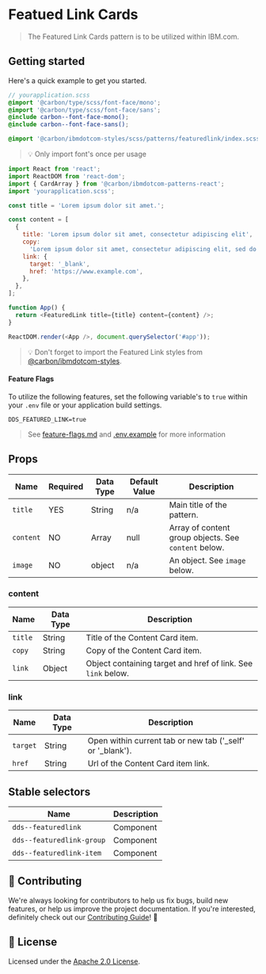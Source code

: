 # Featued Link Cards

> The Featured Link Cards pattern is to be utilized within IBM.com.

## Getting started

Here's a quick example to get you started.

```scss
// yourapplication.scss
@import '@carbon/type/scss/font-face/mono';
@import '@carbon/type/scss/font-face/sans';
@include carbon--font-face-mono();
@include carbon--font-face-sans();

@import '@carbon/ibmdotcom-styles/scss/patterns/featuredlink/index.scss';
```

> 💡 Only import font's once per usage

```javascript
import React from 'react';
import ReactDOM from 'react-dom';
import { CardArray } from '@carbon/ibmdotcom-patterns-react';
import 'yourapplication.scss';

const title = 'Lorem ipsum dolor sit amet.';

const content = [
  {
    title: 'Lorem ipsum dolor sit amet, consectetur adipiscing elit',
    copy:
      'Lorem ipsum dolor sit amet, consectetur adipiscing elit, sed do eiusmod tempor incididunt ut labore et dolore magna aliqua.',
    link: {
      target: '_blank',
      href: 'https://www.example.com',
    },
  },
];

function App() {
  return <FeaturedLink title={title} content={content} />;
}

ReactDOM.render(<App />, document.querySelector('#app'));
```

> 💡 Don't forget to import the Featured Link styles from
> [@carbon/ibmdotcom-styles](https://github.com/carbon-design-system/ibm-dotcom-library/blob/master/packages/styles).

#### Feature Flags

To utilize the following features, set the following variable's to `true` within
your `.env` file or your application build settings.

```
DDS_FEATURED_LINK=true
```

> See
> [feature-flags.md](https://github.com/carbon-design-system/ibm-dotcom-library/blob/master/packages/patterns-react/docs/feature-flags.md)
> and
> [.env.example](https://github.com/carbon-design-system/ibm-dotcom-library/blob/master/packages/patterns-react/.env.example)
> for more information

## Props

| Name      | Required | Data Type | Default Value | Description                                          |
| --------- | -------- | --------- | ------------- | ---------------------------------------------------- |
| `title`   | YES      | String    | n/a           | Main title of the pattern.                           |
| `content` | NO       | Array     | null          | Array of content group objects. See `content` below. |
| `image`   | NO       | object    | n/a           | An object. See `image` below.                        |

### content

| Name    | Data Type | Description                                                  |
| ------- | --------- | ------------------------------------------------------------ |
| `title` | String    | Title of the Content Card item.                              |
| `copy`  | String    | Copy of the Content Card item.                               |
| `link`  | Object    | Object containing target and href of link. See `link` below. |

### link

| Name     | Data Type | Description                                                 |
| -------- | --------- | ----------------------------------------------------------- |
| `target` | String    | Open within current tab or new tab ('\_self' or '\_blank'). |
| `href`   | String    | Url of the Content Card item link.                          |

## Stable selectors

| Name                      | Description |
| ------------------------- | ----------- |
| `dds--featuredlink`       | Component   |
| `dds--featuredlink-group` | Component   |
| `dds--featuredlink-item`  | Component   |

## 🙌 Contributing

We're always looking for contributors to help us fix bugs, build new features,
or help us improve the project documentation. If you're interested, definitely
check out our
[Contributing Guide](https://github.com/carbon-design-system/ibm-dotcom-library/blob/master/.github/CONTRIBUTING.md)!
👀

## 📝 License

Licensed under the
[Apache 2.0 License](https://github.com/carbon-design-system/ibm-dotcom-library/blob/master/LICENSE).

